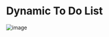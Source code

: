 # Dynamic To Do List

![image](https://github.com/zugzwang03/Angular-SpringBoot-To-Do-List/assets/95460021/b2448dcd-5085-4abd-8b5b-6b20cc4731ec)
